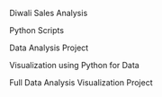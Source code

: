 Diwali Sales Analysis

Python Scripts

Data Analysis Project

Visualization using Python for Data 

Full Data Analysis Visualization Project

